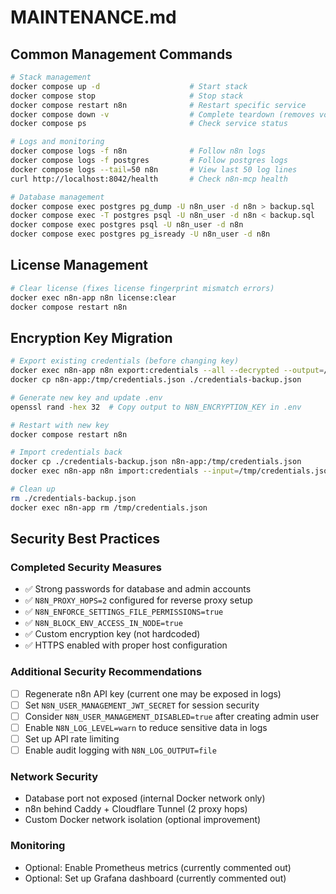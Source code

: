 # MAINTENANCE.md

## Common Management Commands

```bash
# Stack management
docker compose up -d                    # Start stack
docker compose stop                     # Stop stack
docker compose restart n8n              # Restart specific service
docker compose down -v                  # Complete teardown (removes volumes)
docker compose ps                       # Check service status

# Logs and monitoring
docker compose logs -f n8n              # Follow n8n logs
docker compose logs -f postgres         # Follow postgres logs
docker compose logs --tail=50 n8n       # View last 50 log lines
curl http://localhost:8042/health       # Check n8n-mcp health

# Database management
docker compose exec postgres pg_dump -U n8n_user -d n8n > backup.sql           # Backup
docker compose exec -T postgres psql -U n8n_user -d n8n < backup.sql           # Restore
docker compose exec postgres psql -U n8n_user -d n8n                           # Access DB
docker compose exec postgres pg_isready -U n8n_user -d n8n                     # Test connectivity
```

## License Management

```bash
# Clear license (fixes license fingerprint mismatch errors)
docker exec n8n-app n8n license:clear
docker compose restart n8n
```

## Encryption Key Migration

```bash
# Export existing credentials (before changing key)
docker exec n8n-app n8n export:credentials --all --decrypted --output=/tmp/credentials.json
docker cp n8n-app:/tmp/credentials.json ./credentials-backup.json

# Generate new key and update .env
openssl rand -hex 32  # Copy output to N8N_ENCRYPTION_KEY in .env

# Restart with new key
docker compose restart n8n

# Import credentials back
docker cp ./credentials-backup.json n8n-app:/tmp/credentials.json
docker exec n8n-app n8n import:credentials --input=/tmp/credentials.json

# Clean up
rm ./credentials-backup.json
docker exec n8n-app rm /tmp/credentials.json
```

## Security Best Practices

### Completed Security Measures

- ✅ Strong passwords for database and admin accounts
- ✅ `N8N_PROXY_HOPS=2` configured for reverse proxy setup
- ✅ `N8N_ENFORCE_SETTINGS_FILE_PERMISSIONS=true`
- ✅ `N8N_BLOCK_ENV_ACCESS_IN_NODE=true`
- ✅ Custom encryption key (not hardcoded)
- ✅ HTTPS enabled with proper host configuration

### Additional Security Recommendations

- [ ] Regenerate n8n API key (current one may be exposed in logs)
- [ ] Set `N8N_USER_MANAGEMENT_JWT_SECRET` for session security
- [ ] Consider `N8N_USER_MANAGEMENT_DISABLED=true` after creating admin user
- [ ] Enable `N8N_LOG_LEVEL=warn` to reduce sensitive data in logs
- [ ] Set up API rate limiting
- [ ] Enable audit logging with `N8N_LOG_OUTPUT=file`

### Network Security

- Database port not exposed (internal Docker network only)
- n8n behind Caddy + Cloudflare Tunnel (2 proxy hops)
- Custom Docker network isolation (optional improvement)

### Monitoring

- Optional: Enable Prometheus metrics (currently commented out)
- Optional: Set up Grafana dashboard (currently commented out)
